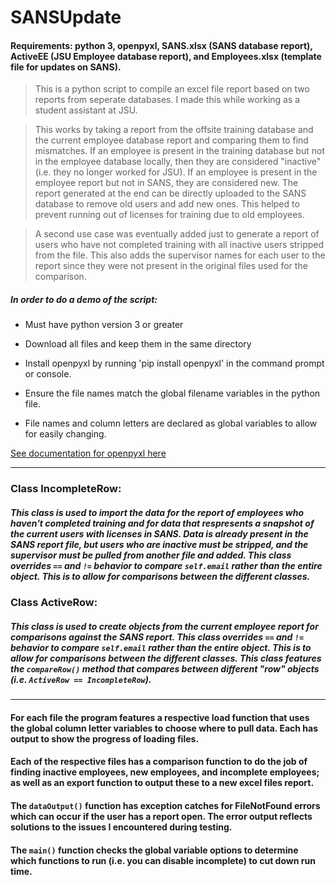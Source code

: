 # SANSUpdate

#### Requirements: python 3, openpyxl, SANS.xlsx (SANS database report), ActiveEE (JSU Employee database report), and Employees.xlsx (template file for updates on SANS).

> This is a python script to compile an excel file report based on two reports from seperate databases. I made this while working as a student assistant at JSU.

> This works by taking a report from the offsite training database and the current employee database report and comparing them to find mismatches. If an employee is present in the training database but not in the employee database locally, then they are considered "inactive" (i.e. they no longer worked for JSU). If an employee is present in the employee report but not in SANS, they are considered new. The report generated at the end can be directly uploaded to the SANS database to remove old users and add new ones. This helped to prevent running out of licenses for training due to old employees.

> A second use case was eventually added just to generate a report of users who have not completed training with all inactive users stripped from the file. This also adds the supervisor names for each user to the report since they were not present in the original files used for the comparison.

##### In order to do a demo of the script:

* Must have python version 3 or greater

* Download all files and keep them in the same directory

* Install openpyxl by running 'pip install openpyxl' in the command prompt or console.

* Ensure the file names match the global filename variables in the python file.

* File names and column letters are declared as global variables to allow for easily changing.

[See documentation for openpyxl here](https://openpyxl.readthedocs.io/en/stable/index.html)

--------------------------------------------------------------------------------------------------------------------------------

### Class IncompleteRow:
##### This class is used to import the data for the report of employees who haven't completed training and for data that respresents a snapshot of the current users with licenses in SANS. Data is already present in the SANS report file, but users who are inactive must be stripped, and the supervisor must be pulled from another file and added. This class overrides `==` and `!=` behavior to compare `self.email` rather than the entire object. This is to allow for comparisons between the different classes.

### Class ActiveRow:
##### This class is used to create objects from the current employee report for comparisons against the SANS report. This class overrides `==` and `!=` behavior to compare `self.email` rather than the entire object. This is to allow for comparisons between the different classes. This class features the `compareRow()` method that compares between different "row" objects (i.e. `ActiveRow == IncompleteRow`). 
-----
#### For each file the program features a respective load function that uses the global column letter variables to choose where to pull data. Each has output to show the progress of loading files. 

#### Each of the respective files has a comparison function to do the job of finding inactive employees, new employees, and incomplete employees; as well as an export function to output these to a new excel files report.

#### The `dataOutput()` function has exception catches for FileNotFound errors which can occur if the user has a report open. The error output reflects solutions to the issues I encountered during testing. 

#### The `main()` function checks the global variable options to determine which functions to run (i.e. you can disable incomplete) to cut down run time. 
